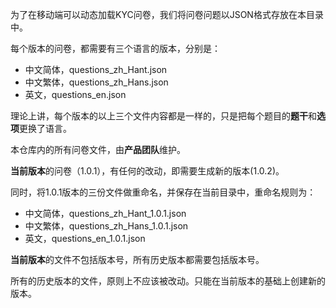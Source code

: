 为了在移动端可以动态加载KYC问卷，我们将问卷问题以JSON格式存放在本目录中。

每个版本的问卷，都需要有三个语言的版本，分别是：

- 中文简体，questions_zh_Hant.json
- 中文繁体，questions_zh_Hans.json
- 英文，questions_en.json

理论上讲，每个版本的以上三个文件内容都是一样的，只是把每个题目的**题干**和**选项**更换了语言。

本仓库内的所有问卷文件，由**产品团队**维护。

**当前版本**的问卷（1.0.1），有任何的改动，即需要生成新的版本(1.0.2)。

同时，将1.0.1版本的三份文件做重命名，并保存在当前目录中，重命名规则为：

- 中文简体，questions_zh_Hant_1.0.1.json
- 中文繁体，questions_zh_Hans_1.0.1.json
- 英文，questions_en_1.0.1.json

**当前版本**的文件不包括版本号，所有历史版本都需要包括版本号。

所有的历史版本的文件，原则上不应该被改动。只能在当前版本的基础上创建新的版本。
